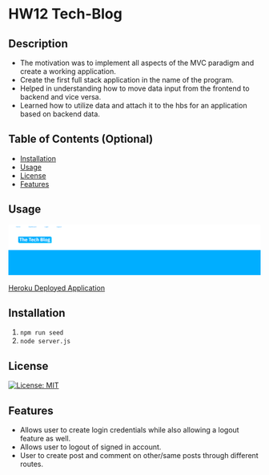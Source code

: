 # HW12 Tech-Blog

## Description
- The motivation was to implement all aspects of the MVC paradigm and create a working application. 
- Create the first full stack application in the name of the program.
- Helped in understanding how to move data input from the frontend to backend and vice versa. 
- Learned how to utilize data and attach it to the hbs for an application based on backend data.

## Table of Contents (Optional)
- [Installation](#installation)
- [Usage](#usage)
- [License](#license)
- [Features](#features)

## Usage

![screenshot1](screenshot1.jpg)

[Heroku Deployed Application](https://polar-thicket-07958.herokuapp.com/)


## Installation

1. ``` npm run seed ```
2. ``` node server.js ```

## License
[![License: MIT](https://img.shields.io/badge/License-MIT-yellow.svg)](https://opensource.org/licenses/MIT)

## Features
- Allows user to create login credentials while also allowing a logout feature as well.
- Allows user to logout of signed in account.
- User to create post and comment on other/same posts through different routes.
